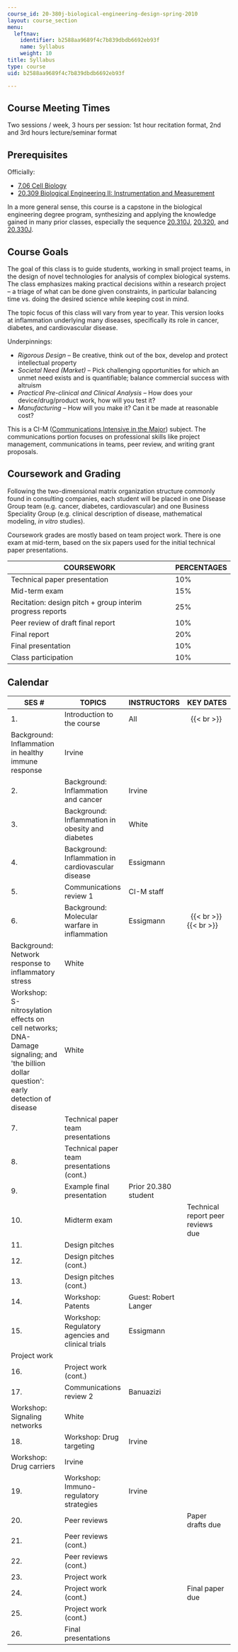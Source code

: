 ```yaml
---
course_id: 20-380j-biological-engineering-design-spring-2010
layout: course_section
menu:
  leftnav:
    identifier: b2588aa9689f4c7b839dbdb6692eb93f
    name: Syllabus
    weight: 10
title: Syllabus
type: course
uid: b2588aa9689f4c7b839dbdb6692eb93f

---
```


Course Meeting Times
--------------------

Two sessions / week, 3 hours per session: 1st hour recitation format, 2nd and 3rd hours lecture/seminar format

Prerequisites
-------------

Officially:

*   [7.06 Cell Biology](/courses/7-06-cell-biology-spring-2007/)
*   [20.309 Biological Engineering II: Instrumentation and Measurement](/courses/20-309-biological-engineering-ii-instrumentation-and-measurement-fall-2006)

In a more general sense, this course is a capstone in the biological engineering degree program, synthesizing and applying the knowledge gained in many prior classes, especially the sequence [20.310J](/courses/20-310j-molecular-cellular-and-tissue-biomechanics-spring-2015/), [20.320](/courses/20-320-analysis-of-biomolecular-and-cellular-systems-fall-2012/), and [20.330J](/courses/20-330j-fields-forces-and-flows-in-biological-systems-spring-2007).

Course Goals
------------

The goal of this class is to guide students, working in small project teams, in the design of novel technologies for analysis of complex biological systems. The class emphasizes making practical decisions within a research project – a triage of what can be done given constraints, in particular balancing time vs. doing the desired science while keeping cost in mind.

The topic focus of this class will vary from year to year. This version looks at inflammation underlying many diseases, specifically its role in cancer, diabetes, and cardiovascular disease.

Underpinnings:

*   _Rigorous Design_ – Be creative, think out of the box, develop and protect intellectual property
*   _Societal Need (Market)_ – Pick challenging opportunities for which an unmet need exists and is quantifiable; balance commercial success with altruism
*   _Practical Pre-clinical and Clinical Analysis_ – How does your device/drug/product work, how will you test it?
*   _Manufacturing_ – How will you make it? Can it be made at reasonable cost?

This is a CI-M ([Communications Intensive in the Major](http://web.mit.edu/commreq/)) subject. The communications portion focuses on professional skills like project management, communications in teams, peer review, and writing grant proposals.

Coursework and Grading
----------------------

Following the two-dimensional matrix organization structure commonly found in consulting companies, each student will be placed in one Disease Group team (e.g. cancer, diabetes, cardiovascular) and one Business Speciality Group (e.g. clinical description of disease, mathematical modeling, _in vitro_ studies).

Coursework grades are mostly based on team project work. There is one exam at mid-term, based on the six papers used for the initial technical paper presentations.

| COURSEWORK | PERCENTAGES |
| --- | --- |
| Technical paper presentation | 10% |
| Mid-term exam | 15% |
| Recitation: design pitch + group interim progress reports | 25% |
| Peer review of draft final report | 10% |
| Final report | 20% |
| Final presentation | 10% |
| Class participation | 10% 

Calendar
--------

| SES # | TOPICS | INSTRUCTORS | KEY DATES |
| --- | --- | --- | --- |
| 1. | Introduction to the course | All |    {{< br >}}  |
| Background: Inflammation in healthy immune response | Irvine |
| 2. | Background: Inflammation and cancer | Irvine | &nbsp; |
| 3. | Background: Inflammation in obesity and diabetes | White | &nbsp; |
| 4. | Background: Inflammation in cardiovascular disease | Essigmann | &nbsp; |
| 5. | Communications review 1 | CI-M staff | &nbsp; |
| 6. | Background: Molecular warfare in inflammation | Essigmann |    {{< br >}}   {{< br >}}  |
| Background: Network response to inflammatory stress | White |
| Workshop: S-nitrosylation effects on cell networks; DNA-Damage signaling; and 'the billion dollar question': early detection of disease | White |
| 7. | Technical paper team presentations | &nbsp; |
| 8. | Technical paper team presentations (cont.) | &nbsp; |
| 9. | Example final presentation | Prior 20.380 student | &nbsp; |
| 10. | Midterm exam | &nbsp; | Technical report peer reviews due |
| 11. | Design pitches | &nbsp; |
| 12. | Design pitches (cont.) | &nbsp; |
| 13. | Design pitches (cont.) | &nbsp; |
| 14. | Workshop: Patents | Guest: Robert Langer | &nbsp; |
| 15. | Workshop: Regulatory agencies and clinical trials | Essigmann | &nbsp; |
| Project work | &nbsp; |
| 16. | Project work (cont.) | &nbsp; |
| 17. | Communications review 2 | Banuazizi | &nbsp; |
| Workshop: Signaling networks | White |
| 18. | Workshop: Drug targeting | Irvine | &nbsp; |
| Workshop: Drug carriers | Irvine |
| 19. | Workshop: Immuno-regulatory strategies | Irvine | &nbsp; |
| 20. | Peer reviews | &nbsp; | Paper drafts due |
| 21. | Peer reviews (cont.) | &nbsp; |
| 22. | Peer reviews (cont.) | &nbsp; |
| 23. | Project work | &nbsp; |
| 24. | Project work (cont.) | &nbsp; | Final paper due |
| 25. | Project work (cont.) | &nbsp; |
| 26. | Final presentations | &nbsp; |